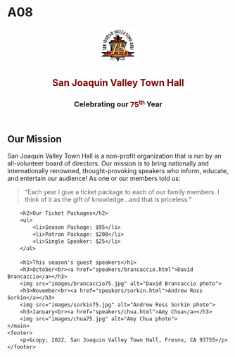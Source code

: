 # A08
<!DOCTYPE html>
<html lang="en">

<head>
	<meta charset="utf-8">
	<title>San Joaquin Valley Town Hall</title>
	<link rel="shortcut icon" href="images/favicon.ico">
	<link rel="stylesheet" href="c4_main.css">
</head>

<body>
	<header>
		<img src="images/town_hall_logo.gif" alt="Town Hall logo" height="80">
		<h2 style="color: #800000">San Joaquin Valley Town Hall</h2>
		<h3> Celebrating our <span style="color: #800000" class="shadow">75<sup>th</sup></span> Year</h3>
	</header>
	<main>
		<h2>Our Mission</h2>
		<p>San Joaquin Valley Town Hall is a non-profit organization that is run by an 
			all-volunteer board of directors. Our mission is to bring nationally and 
			internationally renowned, thought-provoking speakers who inform, educate, 
			and entertain our audience! As one or our members told us:</p>
		<blockquote>&ldquo;Each year I give a ticket package to each of our family members. 
			I think of it as the gift of knowledge...and that is priceless.&rdquo;</blockquote>

		<h2>Our Ticket Packages</h2>
		<ul>
			<li>Season Package: $95</li>
			<li>Patron Package: $200</li>
			<li>Single Speaker: $25</li>
		</ul>

		<h1>This season's guest speakers</h1>
		<h3>October<br><a href="speakers/brancaccio.html">David Brancaccio</a></h3>
		<img src="images/brancaccio75.jpg" alt="David Brancaccio photo">
		<h3>November<br><a href="speakers/sorkin.html">Andrew Ross Sorkin</a></h3>
		<img src="images/sorkin75.jpg" alt="Andrew Ross Sorkin photo">
		<h3>January<br><a href="speakers/chua.html">Amy Chua</a></h3>
		<img src="images/chua75.jpg" alt="Amy Chua photo">
	</main>
	<footer>
		<p>&copy; 2022, San Joaquin Valley Town Hall, Fresno, CA 93755</p>
	</footer>
</body>
</html>
